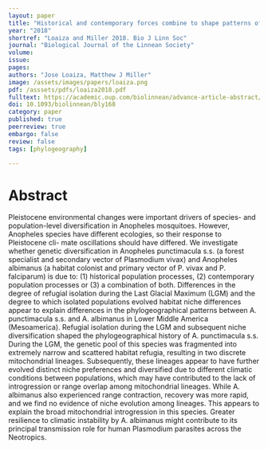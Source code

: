 ```yaml
---
layout: paper
title: "Historical and contemporary forces combine to shape patterns of genetic differentiation in Mesoamerican Anopheles mosquitoes"
year: "2018"
shortref: "Loaiza and Miller 2018. Bio J Linn Soc"
journal: "Biological Journal of the Linnean Society"
volume: 
issue: 
pages: 
authors: "Jose Loaiza, Matthew J Miller"
image: /assets/images/papers/loaiza.png
pdf: /asssets/pdfs/loaiza2018.pdf
fulltext: https://academic.oup.com/biolinnean/advance-article-abstract/doi/10.1093/biolinnean/bly168/5209636
doi: 10.1093/biolinnean/bly168
category: paper
published: true
peerreview: true
embargo: false
review: false
tags: [phylogeography]

---
```


# Abstract

   Pleistocene environmental changes were important drivers of species- and population-level diversification in Anopheles mosquitoes. However, Anopheles species have different ecologies, so their response to Pleistocene cli- mate oscillations should have differed. We investigate whether genetic diversification in Anopheles punctimacula s.s. (a forest specialist and secondary vector of Plasmodium vivax) and Anopheles albimanus (a habitat colonist and primary vector of P. vivax and P. falciparum) is due to: (1) historical population processes, (2) contemporary population processes or (3) a combination of both. Differences in the degree of refugial isolation during the Last Glacial Maximum (LGM) and the degree to which isolated populations evolved habitat niche differences appear to explain differences in the phylogeographical patterns between A. punctimacula s.s. and A. albimanus in Lower Middle America (Mesoamerica). Refugial isolation during the LGM and subsequent niche diversification shaped the phylogeographical history of A. punctimacula s.s. During the LGM, the genetic pool of this species was fragmented into extremely narrow and scattered habitat refugia, resulting in two discrete mitochondrial lineages. Subsequently, these lineages appear to have further evolved distinct niche preferences and diversified due to different climatic conditions between populations, which may have contributed to the lack of introgression or range overlap among mitochondrial lineages. While A. albimanus also experienced range contraction, recovery was more rapid, and we find no evidence of niche evolution among lineages. This appears to explain the broad mitochondrial introgression in this species. Greater resilience to climatic instability by A. albimanus might contribute to its principal transmission role for human Plasmodium parasites across the Neotropics.